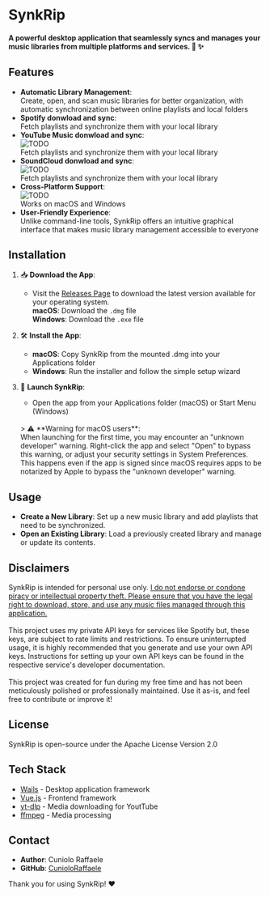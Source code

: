 # SynkRip

#### A powerful desktop application that seamlessly syncs and manages your music libraries from multiple platforms and services. 🎵 ✨

## Features

- **Automatic Library Management**:<br>Create, open, and scan music libraries for better organization, with automatic synchronization between online playlists and local folders
- **Spotify donwload and sync**:<br>Fetch playlists and synchronize them with your local library
- **YouTube Music donwload and sync**:<br>![TODO](https://img.shields.io/badge/status-TODO-red)<br>Fetch playlists and synchronize them with your local library 
- **SoundCloud donwload and sync**:<br>![TODO](https://img.shields.io/badge/status-TODO-red)<br>Fetch playlists and synchronize them with your local library
- **Cross-Platform Support**:<br>![TODO](https://img.shields.io/badge/status-TODO-red)<br>Works on macOS and Windows
- **User-Friendly Experience**:<br>Unlike command-line tools, SynkRip offers an intuitive graphical interface that makes music library management accessible to everyone

## Installation

1. 📥   **Download the App**:
    - Visit the [Releases Page](https://github.com/CunioloRaffaele/synkrip/releases) to download the latest version available for your operating system.
    <br>**macOS**: Download the `.dmg` file
    <br>**Windows**: Download the `.exe` file

2. 🛠️  **Install the App**:
    - **macOS**: Copy SynkRip from the mounted .dmg into your Applications folder
    - **Windows**: Run the installer and follow the simple setup wizard

3. 🚀  **Launch SynkRip**:
    - Open the app from your Applications folder (macOS) or Start Menu (Windows)
    <br>
    > ⚠️  **Warning for macOS users**: 
    <br>When launching for the first time, you may encounter an "unknown developer" warning. Right-click the app and select "Open" to bypass this warning, or adjust your security settings in System Preferences.
    <br>This happens even if the app is signed since macOS requires apps to be notarized by Apple to bypass the "unknown developer" warning.

## Usage

- **Create a New Library**: Set up a new music library and add playlists that need to be synchronized.
- **Open an Existing Library**: Load a previously created library and manage or update its contents.

## Disclaimers

SynkRip is intended for personal use only. <u>I do not endorse or condone piracy or intellectual property theft. Please ensure that you have the legal right to download, store, and use any music files managed through this application.</u>
<br><br>
This project uses my private API keys for services like Spotify but, these keys, are subject to rate limits and restrictions. To ensure uninterrupted usage, it is highly recommended that you generate and use your own API keys. Instructions for setting up your own API keys can be found in the respective service's developer documentation.
<br><br>
This project was created for fun during my free time and has not been meticulously polished or professionally maintained. Use it as-is, and feel free to contribute or improve it!

## License

SynkRip is open-source under the Apache License Version 2.0

## Tech Stack

- [Wails](https://wails.io/) - Desktop application framework
- [Vue.js](https://vuejs.org/) - Frontend framework
- [yt-dlp](https://github.com/yt-dlp/yt-dlp) - Media downloading for YoutTube
- [ffmpeg](https://github.com/FFmpeg/FFmpeg) - Media processing


## Contact

- **Author**: Cuniolo Raffaele
- **GitHub**: [CunioloRaffaele](https://github.com/CunioloRaffaele)

Thank you for using SynkRip! ❤️